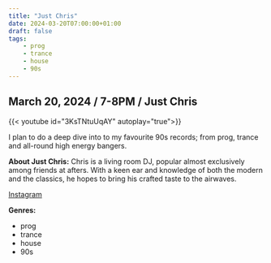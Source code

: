 ```yaml
---
title: "Just Chris"
date: 2024-03-20T07:00:00+01:00
draft: false
tags:
    - prog
    - trance
    - house
    - 90s
---
```


## March 20, 2024 / 7-8PM / Just Chris
{{< youtube id="3KsTNtuUqAY" autoplay="true">}}

I plan to do a deep dive into to my favourite 90s records; from prog, trance and all-round high energy bangers.

**About Just Chris:**
Chris is a living room DJ, popular almost exclusively among friends at afters. With a keen ear and knowledge of both the modern and the classics, he hopes to bring his crafted taste to the airwaves. 

[Instagram](https://www.instagram.com/chriisssy/)

**Genres:**
- prog
- trance
- house
- 90s
